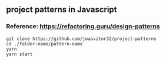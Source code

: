 ## project patterns in Javascript

### Reference: https://refactoring.guru/design-patterns

```
git clone https://github.com/joaovitor32/project-patterns
cd ./folder-name/pattern-name
yarn 
yarn start
```